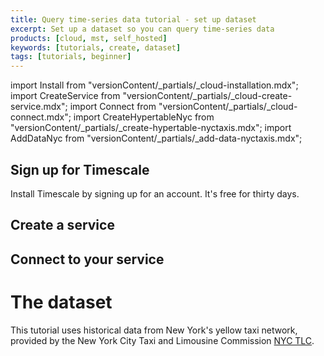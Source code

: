 ```yaml
---
title: Query time-series data tutorial - set up dataset
excerpt: Set up a dataset so you can query time-series data
products: [cloud, mst, self_hosted]
keywords: [tutorials, create, dataset]
tags: [tutorials, beginner]
---
```


import Install from "versionContent/_partials/_cloud-installation.mdx";
import CreateService from "versionContent/_partials/_cloud-create-service.mdx";
import Connect from "versionContent/_partials/_cloud-connect.mdx";
import CreateHypertableNyc from "versionContent/_partials/_create-hypertable-nyctaxis.mdx";
import AddDataNyc from "versionContent/_partials/_add-data-nyctaxis.mdx";

## Sign up for Timescale

Install Timescale by signing up for an account. It's free for thirty days.

<Install />

## Create a service

<CreateService demoData={false} />

## Connect to your service

<Connect />

# The dataset

This tutorial uses historical data from New York's yellow taxi network, provided
by the New York City Taxi and Limousine Commission [NYC TLC][nyc-tlc].

<CreateHypertableNyc />

<AddDataNyc />

[nyc-tlc]: https://www1.nyc.gov/site/tlc/about/tlc-trip-record-data.page
